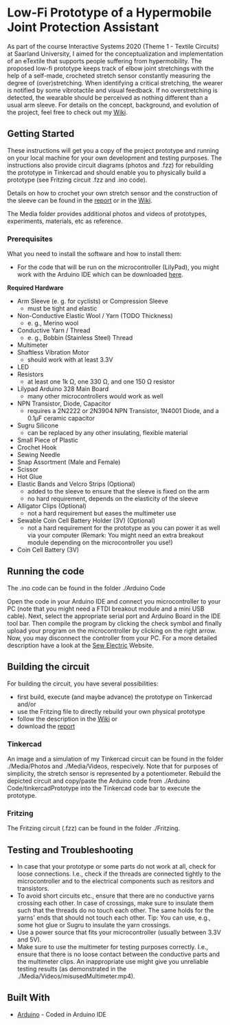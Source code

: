# Low-Fi Prototype of a Hypermobile Joint Protection Assistant

As part of the course Interactive Systems 2020 (Theme 1 - Textile Circuits) at Saarland University, I aimed for the conceptualization and implementation of an eTextile that supports people suffering from hypermobility. The proposed low-fi prototype keeps track of elbow joint stretchings with the help of a self-made, crocheted stretch sensor constantly measuring the degree of (over)stretching. When identifying a critical stretching, the wearer is notified by some vibrotactile and visual feedback. If no overstretching is detected, the wearable should be perceived as nothing different than a usual arm sleeve. 
For details on the concept, background, and evolution of the project, feel free to check out my [Wiki](https://github.com/zitos97/Hypermobile-Joint-Protector/wiki).


## Getting Started

These instructions will get you a copy of the project prototype and running on your local machine for your own development and testing purposes. The instructions also provide circuit diagrams (photos and .fzz) for rebuilding the prototype in Tinkercad and should enable you to physically build a prototype (see Fritzing circuit .fzz and .ino code).

Details on how to crochet your own stretch sensor and the construction of the sleeve can be found in the [report](https://github.com/zitos97/Hypermobile-Joint-Protector/blob/master/IAS20_ProjectReport.pdf) or in the [Wiki](https://github.com/zitos97/Hypermobile-Joint-Protector/wiki).

The Media folder provides additional photos and videos of prototypes, experiments, materials, etc as reference. 

### Prerequisites

What you need to install the software and how to install them:

* For the code that will be run on the microcontroller (LilyPad), you might work with the Arduino IDE which can be downloaded [here](https://www.arduino.cc/en/Main/Software).

**Required Hardware**

* Arm Sleeve (e. g. for cyclists) or Compression Sleeve
  * must be tight and elastic
* Non-Conductive Elastic Wool / Yarn (TODO Thickness)
  * e. g., Merino wool 
* Conductive Yarn / Thread
  * e. g., Bobbin (Stainless Steel) Thread
* Multimeter
* Shaftless Vibration Motor
  * should work with at least 3.3V
* LED
* Resistors
  * at least one 1k  Ω, one 330  Ω, and one 150   Ω resistor
* Lilypad Arduino 328 Main Board
  * many other microcontrollers would work as well
* NPN Transistor, Diode, Capacitor
  * requires a 2N2222 or 2N3904  NPN Transistor,  1N4001 Diode, and a 0.1µF ceramic capacitor
* Sugru Silicone
  * can be replaced by any other insulating, flexible material
* Small Piece of Plastic
* Crochet Hook
* Sewing Needle
* Snap Assortment (Male and Female)
* Scissor
* Hot Glue
* Elastic Bands and Velcro Strips (Optional)
  * added to the sleeve to ensure that the sleeve is fixed on the arm
  * no hard requirement, depends on the elasticity of the sleeve
* Alligator Clips (Optional)
  * not a hard requirement but eases the multimeter use
* Sewable Coin Cell Battery Holder (3V) (Optional)
  * not a hard requirement for the prototype as you can power it as well via your computer (Remark: You might need an extra breakout module depending on the microcontroller you use!)
* Coin Cell Battery (3V)

## Running the code

The .ino code can be found in the folder ./Arduino Code

Open the code in your Arduino IDE and connect you microcontroller to your PC (note that you might need a FTDI breakout module and a mini USB cable).
Next, select the appropriate serial port and Arduino Board in the IDE tool bar. Then compile the program by clicking the check symbol and finally upload your program on the microcontroller by clicking on the right arrow. Now, you may disconnect the controller from your PC. For a more detailed description have a look at the [Sew Electric](http://sewelectric.org/diy-projects/3-programming-your-lilypad/) Website.


## Building the circuit

For building the circuit, you have several possibilities:

* first build, execute (and maybe advance) the prototype on Tinkercad and/or
* use the Fritzing file to directly rebuild your own physical prototype
* follow the description in the [Wiki](https://github.com/zitos97/Hypermobile-Joint-Protector/wiki) or 
* download the [report](https://github.com/zitos97/Hypermobile-Joint-Protector/blob/master/IAS20_ProjectReport.pdf)

### Tinkercad

An image and a simulation of my Tinkercad circuit can be found in the folder ./Media/Photos and ./Media/Videos, respecively. Note that for purposes of simplicity, the stretch sensor is represented by a potentiometer.
Rebuild the depicted circuit and copy/paste the Arduino code from ./Arduino Code/tinkercadPrototype into the Tinkercad code bar to execute the prototype.

### Fritzing

The Fritzing circuit (.fzz) can be found in the folder ./Fritzing.

## Testing and Troubleshooting

* In case that your prototype or some parts do not work at all, check for loose connections. I.e., check if the threads are connected tightly to the microcontroller and to the electrical components such as resitors and transistors.
* To avoid short circuits etc., ensure that there are no conductive yarns crossing each other. In case of crossings, make sure to insulate them such that the threads do no touch each other. The same holds for the yarns' ends that should not touch each other. Tip: You can use, e.g., some hot glue or Sugru to insulate the yarn crossings.
* Use a power source that fits your microcontroller (usually between 3.3V and 5V).
* Make sure to use the multimeter for testing purposes correctly. I.e., ensure that there is no loose contact between the conductive parts and the multimeter clips. An inappropriate use might give you unreliable testing results (as demonstrated in the ./Media/Videos/misusedMultimeter.mp4).

## Built With

* [Arduino](https://www.arduino.cc/en/Main/Software) - Coded in Arduino IDE

